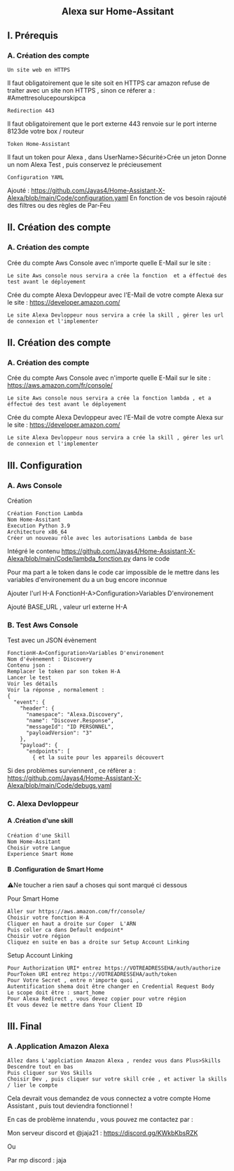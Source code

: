 ## <p align='center'>Alexa sur Home-Assitant</p>

 ## I. Prérequis
### A. Création des compte
```
Un site web en HTTPS
```
Il faut obligatoirement que le site soit en HTTPS car amazon refuse de traiter avec un site non HTTPS , sinon ce réferer a : #Amettresolucepourskipca

```
Redirection 443
```
Il faut obligatoirement que le port externe 443 renvoie sur le port interne 8123de votre box / routeur

```
Token Home-Assistant
```
Il faut un token pour Alexa , dans UserName>Sécurité>Crée un jeton
Donne un nom Alexa Test , puis conservez le précieusement

```
Configuration YAML
```
Ajouté : https://github.com/Jayas4/Home-Assistant-X-Alexa/blob/main/Code/configuration.yaml
En fonction de vos besoin rajouté des filtres ou des règles de Par-Feu
  
  ## II. Création des compte
### A. Création des compte

Crée du compte Aws Console avec n'importe quelle E-Mail sur le site : 
```
Le site Aws console nous servira a crée la fonction  et a éffectué des test avant le déployement
```
Crée du compte Alexa Devloppeur avec l'E-Mail de votre compte Alexa sur le site : https://developer.amazon.com/

```
Le site Alexa Devloppeur nous servira a crée la skill , gérer les url de connexion et l'implementer 
```
  ## II. Création des compte
### A. Création des compte

Crée du compte Aws Console avec n'importe quelle E-Mail sur le site : https://aws.amazon.com/fr/console/
```
Le site Aws console nous servira a crée la fonction lambda , et a éffectué des test avant le déployement
```
Crée du compte Alexa Devloppeur avec l'E-Mail de votre compte Alexa sur le site : https://developer.amazon.com/
```
Le site Alexa Devloppeur nous servira a crée la skill , gérer les url de connexion et l'implementer 
```

  ## III. Configuration
### A. Aws Console

Création
```
Création Fonction Lambda
Nom Home-Assitant
Execution Python 3.9
Architecture x86_64
Créer un nouveau rôle avec les autorisations Lambda de base
```
Intégré le contenu https://github.com/Jayas4/Home-Assistant-X-Alexa/blob/main/Code/lambda_fonction.py dans le code

Pour ma part a le token dans le code car impossible de le mettre dans les variables d'environement du a un bug encore inconnue

Ajouter l'url H-A FonctionH-A>Configuration>Variables D'environement

Ajouté BASE_URL , valeur url externe H-A 

### B. Test Aws Console

Test avec un JSON évènement 
```
FonctionH-A>Configuration>Variables D'environement
Nom d'évènement : Discovery
Contenu json :
Remplacer le token par son token H-A
Lancer le test
Voir les détails
Voir la réponse , normalement :
{
  "event": {
    "header": {
      "namespace": "Alexa.Discovery",
      "name": "Discover.Response",
      "messageId": "ID PERSONNEL",
      "payloadVersion": "3"
    },
    "payload": {
      "endpoints": [
        { et la suite pour les appareils découvert
```
Si des problèmes surviennent , ce réfèrer a : https://github.com/Jayas4/Home-Assistant-X-Alexa/blob/main/Code/debugs.yaml

### C. Alexa Devloppeur

#### A .Création d'une skill
```
Création d'une Skill
Nom Home-Assitant
Choisir votre Langue
Experience Smart Home
```
#### B .Configuration de Smart Home
⚠️Ne toucher a rien sauf a choses qui sont marqué ci dessous

Pour Smart Home
```
Aller sur https://aws.amazon.com/fr/console/
Choisir votre fonction H-A
Cliquer en haut a droite sur Coper  L'ARN
Puis coller ca dans Default endpoint*
Choisir votre région
Cliquez en suite en bas a droite sur Setup Account Linking
```

Setup Account Linking
```
Pour Authorization URI* entrez https://VOTREADRESSEHA/auth/authorize
PourToken URI entrez https://VOTREADRESSEHA/auth/token
Pour Votre Secret , entre n'importe quoi ,
Autentification shema doit être changer en Credential Request Body
Le scope doit être : smart_home
Pour Alexa Redirect , vous devez copier pour votre région
Et vous devez le mettre dans Your Client ID
```
  ## III. Final
  ### A .Application Amazon Alexa
```
Allez dans L'applciation Amazon Alexa , rendez vous dans Plus>Skills
Descendre tout en bas
Puis cliquer sur Vos Skills
Choisir Dev , puis cliquer sur votre skill crée , et activer la skills / lier le compte
```

Cela devrait vous demandez de vous connectez a votre compte Home Assistant , puis tout deviendra fonctionnel !

En cas de problème innatendu , vous pouvez me contactez par :

Mon serveur discord et @jaja21 : https://discord.gg/KWkbKbsRZK

Ou 

Par mp discord : jaja

 
